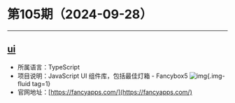 # 第105期（2024-09-28）

---
## [ui](https://github.com/fancyapps/ui)
- 所属语言：TypeScript
- 项目说明：JavaScript UI 组件库，包括最佳灯箱 - Fancybox5
![img](https://mirror.ghproxy.com/https://raw.githubusercontent.com/xiaoxuan6/weekly/main/docs/static/images/2024-09-28/1727522869.png){.img-fluid tag=1}
- 官网地址：[https://fancyapps.com/](https://fancyapps.com/)
